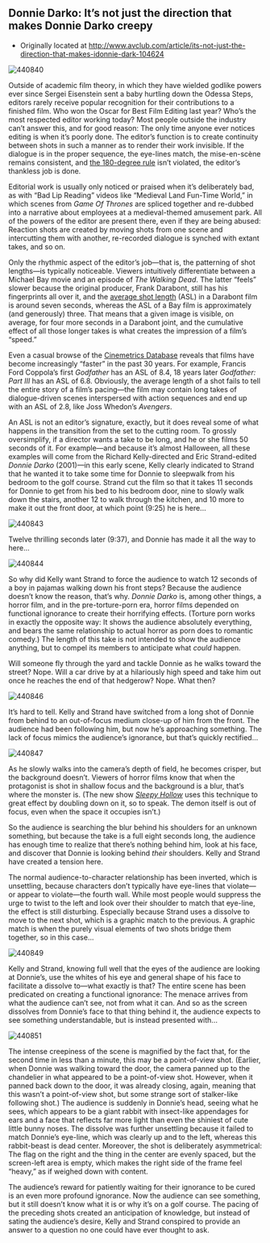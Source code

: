 ## Donnie Darko: It’s not just the direction that makes Donnie Darko creepy

 * Originally located at http://www.avclub.com/article/its-not-just-the-direction-that-makes-idonnie-dark-104624

![440840](images/film/donnie-darko/440840.jpg)

Outside of academic film theory, in which they have wielded godlike powers ever since Sergei Eisenstein sent a baby hurtling down the Odessa Steps, editors rarely receive popular recognition for their contributions to a finished film. Who won the Oscar for Best Film Editing last year? Who’s the most respected editor working today? Most people outside the industry can’t answer this, and for good reason: The only time anyone ever notices editing is when it’s poorly done. The editor’s function is to create continuity between shots in such a manner as to render their work invisible. If the dialogue is in the proper sequence, the eye-lines match, the mise-en-scène remains consistent, and [the 180-degree rule](http://en.wikipedia.org/wiki/180-degree_rule) isn’t violated, the editor’s thankless job is done.

Editorial work is usually only noticed or praised when it’s deliberately bad, as with “Bad Lip Reading” videos like “Medieval Land Fun-Time World,” in which scenes from *Game Of Thrones* are spliced together and re-dubbed into a narrative about employees at a medieval-themed amusement park. All of the powers of the editor are present there, even if they are being abused: Reaction shots are created by moving shots from one scene and intercutting them with another, re-recorded dialogue is synched with extant takes, and so on.

Only the rhythmic aspect of the editor’s job—that is, the patterning of shot lengths—is typically noticeable. Viewers intuitively differentiate between a Michael Bay movie and an episode of *The Walking Dead*. The latter “feels” slower because the original producer, Frank Darabont, still has his fingerprints all over it, and the [average shot length](http://www.cinemetrics.lv/) (ASL) in a Darabont film is around seven seconds, whereas the ASL of a Bay film is approximately (and generously) three. That means that a given image is visible, on average, for four more seconds in a Darabont joint, and the cumulative effect of all those longer takes is what creates the impression of a film’s “speed.”

Even a casual browse of the [Cinemetrics Database](http://www.cinemetrics.lv/database.php) reveals that films have become increasingly “faster” in the past 30 years. For example, Francis Ford Coppola’s first *Godfather* has an ASL of 8.4, 18 years later *Godfather: Part III* has an ASL of 6.8. Obviously, the average length of a shot fails to tell the entire story of a film’s pacing—the film may contain long takes of dialogue-driven scenes interspersed with action sequences and end up with an ASL of 2.8, like Joss Whedon’s *Avengers*.

An ASL is not an editor’s signature, exactly, but it does reveal some of what happens in the transition from the set to the cutting room. To grossly oversimplify, if a director wants a take to be long, and he or she films 50 seconds of it. For example—and because it’s almost Halloween, all these examples will come from the Richard Kelly-directed and Eric Strand-edited *Donnie Darko* (2001)—in this early scene, Kelly clearly indicated to Strand that he wanted it to take some time for Donnie to sleepwalk from his bedroom to the golf course. Strand cut the film so that it takes 11 seconds for Donnie to get from his bed to his bedroom door, nine to slowly walk down the stairs, another 12 to walk through the kitchen, and 10 more to make it out the front door, at which point (9:25) he is here...

![440843](images/film/donnie-darko/440843.jpg)

Twelve thrilling seconds later (9:37), and Donnie has made it all the way to here...

![440844](images/film/donnie-darko/440844.jpg)

So why did Kelly want Strand to force the audience to watch 12 seconds of a boy in pajamas walking down his front steps? Because the audience doesn’t know the reason, that’s why. *Donnie Darko* is, among other things, a horror film, and in the pre-torture-porn era, horror films depended on functional ignorance to create their horrifying effects. (Torture porn works in exactly the opposite way: It shows the audience absolutely everything, and bears the same relationship to actual horror as porn does to romantic comedy.) The length of this take is not intended to show the audience anything, but to compel its members to anticipate what *could* happen.

Will someone fly through the yard and tackle Donnie as he walks toward the street? Nope. Will a car drive by at a hilariously high speed and take him out once he reaches the end of that hedgerow? Nope. What then?

![440846](images/film/donnie-darko/440846.jpg)

It’s hard to tell. Kelly and Strand have switched from a long shot of Donnie from behind to an out-of-focus medium close-up of him from the front. The audience had been following him, but now he’s approaching something. The lack of focus mimics the audience’s ignorance, but that’s quickly rectified...

![440847](images/film/donnie-darko/440847.jpg)

As he slowly walks into the camera’s depth of field, he becomes crisper, but the background doesn’t. Viewers of horror films know that when the protagonist is shot in shallow focus and the background is a blur, that’s where the monster is. (The new show [*Sleepy Hollow*](/tvclub/tvshow/sleepy-hollow,452/) uses this technique to great effect by doubling down on it, so to speak. The demon itself is out of focus, even when the space it occupies isn’t.)

So the audience is searching the blur behind his shoulders for an unknown something, but because the take is a full eight seconds long, the audience has enough time to realize that there’s nothing behind him, look at his face, and discover that Donnie is looking behind *their* shoulders. Kelly and Strand have created a tension here.

The normal audience-to-character relationship has been inverted, which is unsettling, because characters don’t typically have eye-lines that violate—or appear to violate—the fourth wall. While most people would suppress the urge to twist to the left and look over their shoulder to match that eye-line, the effect is still disturbing. Especially because Strand uses a dissolve to move to the next shot, which is a graphic match to the previous. A graphic match is when the purely visual elements of two shots bridge them together, so in this case...

![440849](images/film/donnie-darko/440849.jpg)

Kelly and Strand, knowing full well that the eyes of the audience are looking at Donnie’s, use the whites of his eye and general shape of his face to facilitate a dissolve to—what exactly is that? The entire scene has been predicated on creating a functional ignorance: The menace arrives from what the audience can’t see, not from what it can. And so as the screen dissolves from Donnie’s face to that thing behind it, the audience expects to see something understandable, but is instead presented with...

![440851](images/film/donnie-darko/440851.jpg)

The intense creepiness of the scene is magnified by the fact that, for the second time in less than a minute, this may be a point-of-view shot. (Earlier, when Donnie was walking toward the door, the camera panned up to the chandelier in what appeared to be a point-of-view shot. However, when it panned back down to the door, it was already closing, again, meaning that this wasn’t a point-of-view shot, but some strange sort of stalker-like following shot.) The audience is suddenly in Donnie’s head, seeing what he sees, which appears to be a giant rabbit with insect-like appendages for ears and a face that reflects far more light than even the shiniest of cute little bunny noses. The dissolve was further unsettling because it failed to match Donnie’s eye-line, which was clearly up and to the left, whereas this rabbit-beast is dead center. Moreover, the shot is deliberately asymmetrical: The flag on the right and the thing in the center are evenly spaced, but the screen-left area is empty, which makes the right side of the frame feel “heavy,” as if weighed down with content.

The audience’s reward for patiently waiting for their ignorance to be cured is an even more profound ignorance. Now the audience can see something, but it still doesn’t know what it is or why it’s on a golf course. The pacing of the preceding shots created an anticipation of knowledge, but instead of sating the audience’s desire, Kelly and Strand conspired to provide an answer to a question no one could have ever thought to ask.
